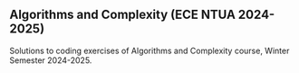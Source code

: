 ## Algorithms and Complexity (ECE NTUA 2024-2025)

Solutions to coding exercises of Algorithms and Complexity course, Winter Semester 2024-2025.
